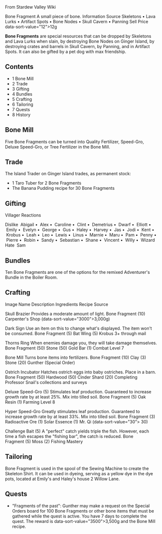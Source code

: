 From Stardew Valley Wiki

Bone Fragment A small piece of bone. Information Source Skeletons • Lava Lurks • Artifact Spots • Bone Nodes • Skull Cavern • Panning Sell Price data-sort-value="12"&gt;12g

**Bone Fragments** are special resources that can be dropped by Skeletons and Lava Lurks when slain, by destroying Bone Nodes on Ginger Island, by destroying crates and barrels in Skull Cavern, by Panning, and in Artifact Spots. It can also be gifted by a pet dog with max friendship.

## Contents

- 1 Bone Mill
- 2 Trade
- 3 Gifting
- 4 Bundles
- 5 Crafting
- 6 Tailoring
- 7 Quests
- 8 History

## Bone Mill

Five Bone Fragments can be turned into Quality Fertilizer, Speed-Gro, Deluxe Speed-Gro, or Tree Fertilizer in the Bone Mill.

## Trade

The Island Trader on Ginger Island trades, as permanent stock:

- 1 Taro Tuber for 2 Bone Fragments
- The Banana Pudding recipe for 30 Bone Fragments

## Gifting

Villager Reactions

Dislike  Abigail •  Alex •  Caroline •  Clint •  Demetrius •  Dwarf •  Elliott •  Emily •  Evelyn •  George •  Gus •  Haley •  Harvey •  Jas •  Jodi •  Kent •  Krobus •  Leah •  Leo •  Lewis •  Linus •  Marnie •  Maru •  Pam •  Penny •  Pierre •  Robin •  Sandy •  Sebastian •  Shane •  Vincent •  Willy •  Wizard Hate  Sam

## Bundles

Ten Bone Fragments are one of the options for the remixed Adventurer's Bundle in the Boiler Room.

## Crafting

Image Name Description Ingredients Recipe Source

Skull Brazier Provides a moderate amount of light. Bone Fragment (10) Carpenter's Shop (data-sort-value="3000"&gt;3,000g)

Dark Sign Use an item on this to change what's displayed. The item won't be consumed. Bone Fragment (5) Bat Wing (5) Krobus 3+ through mail

Thorns Ring When enemies damage you, they will take damage themselves. Bone Fragment (50) Stone (50) Gold Bar (1) Combat Level 7

Bone Mill Turns bone items into fertilizers. Bone Fragment (10) Clay (3) Stone (20) Gunther (Special Order)

Ostrich Incubator Hatches ostrich eggs into baby ostriches. Place in a barn. Bone Fragment (50) Hardwood (50) Cinder Shard (20) Completing Professor Snail's collections and surveys

Deluxe Speed-Gro (5) Stimulates leaf production. Guaranteed to increase growth rate by at least 25%. Mix into tilled soil. Bone Fragment (5) Oak Resin (1) Farming Level 8

Hyper Speed-Gro Greatly stimulates leaf production. Guaranteed to increase growth rate by at least 33%. Mix into tilled soil. Bone Fragment (3) Radioactive Ore (1) Solar Essence (1) Mr. Qi (data-sort-value="30"&gt; 30)

Challenge Bait (5) A "perfect" catch yields triple the fish. However, each time a fish escapes the "fishing bar", the catch is reduced. Bone Fragment (5) Moss (2) Fishing Mastery

## Tailoring

Bone Fragment is used in the spool of the Sewing Machine to create the Skeleton Shirt. It can be used in dyeing, serving as a yellow dye in the dye pots, located at Emily's and Haley's house 2 Willow Lane.

## Quests

- "Fragments of the past": Gunther may make a request on the Special Orders board for 100 Bone Fragments or other bone items that must be gathered while the quest is active. You have 7 days to complete the quest. The reward is data-sort-value="3500"&gt;3,500g and the Bone Mill recipe.